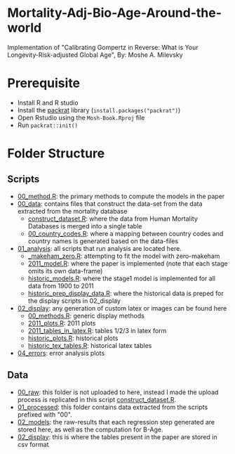 # Mortality-Adj-Bio-Age-Around-the-world
Implementation of "Calibrating Gompertz in Reverse: What is Your Longevity-Risk-adjusted Global Age", By: Moshe A. Milevsky

# Prerequisite

- Install R and R studio
- Install the [packrat](https://rstudio.github.io/packrat/) library (`install.packages("packrat")`)
- Open Rstudio using the `Mosh-Book.Rproj` file
- Run `packrat::init()`

# Folder Structure

## Scripts
- [00_method.R](scripts/00_method.R): the primary methods to compute the models in the paper
- [00_data](scripts/00_data): contains files that construct the data-set from the data extracted from the mortality database
    - [construct_dataset.R](scripts/00_data/construct_dataset.R): where the data from Human Mortality Databases is merged into a single table
    - [00_country_codes.R](scripts/00_data/country_codes.R): where a mapping between country codes and country names is generated based on the data-files
- [01_analysis](scripts/01_analysis): all scripts that run analysis are located here.
    - [_makeham_zero.R](scripts/01_makeham_zero.R): attempting to fit the model with zero-makeham
    - [2011_model.R](scripts/01_analysis/2011_model.R): where the paper is implemented (note that each stage omits its own data-frame)
    - [historic_models.R](scripts/01_analysis/historic_models.R): where the stage1 model is implemented for all data from 1900 to 2011
   - [historic_prep_display_data.R](scripts/01_analysis/historic_prep_display_data.R): where the historical data is preped for the display scripts in 02_display
- [02_display](scripts/02_display): any generation of custom latex or images can be found here
    - [00_methods.R](scripts/02_display/00_methods.R): generic display methods
    - [2011_plots.R](scripts/02_display/2011_plots.R): 2011 plots
    - [2011_tables_in_latex.R](scripts/02_display/2011_tables_in_latex.R): tables 1/2/3 in latex form
    - [historic_plots.R](scripts/02_display/historic_plots.R): historical plots
    - [historic_tex_tables.R](scripts/02_display/historic_tex_tables.R): historical latex tables
- [04_errors](scripts/04_errors): error analysis plots

## Data
- [00_raw](data/00_raw): this folder is not uploaded to here, instead I made the upload process is replicated in this script [construct_dataset.R](scripts/00_data/construct_dataset.R). 
- [01_processed](data/01_processed): this folder contains data extracted from the scripts prefixed with "00".
- [02_models](data/02_models): the raw-results that each regression step generated are stored here, as well as the computation for B-Age.
- [02_display](data/02_display): this is where the tables present in the paper are stored in csv format

